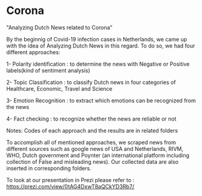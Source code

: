 # Corona
"Analyzing Dutch News related to Corona"

By the beginnig of Covid-19 infection cases in Netherlands, we came up with the idea of Analyzing Dutch News in this regard.
To do so, we had four different approaches:

1- Polarity identification : to determine the news with Negative or Positive labels(kind of sentiment analysis)

2- Topic Classification : to classify Dutch news in four categories of Healthcare, Economic, Travel and Science

3- Emotion Recognition : to extract which emotions can be recognized from the news

4- Fact checking : to recognize whether the news are reliable or not


Notes: Codes of each approach and the results are in related folders

To accomplish all of mentioned approaches, we scraped news from different sources such as google news of USA and Netherlands, 
RIVM, WHO, Dutch government and Poynter (an international platform including collection of False and misleading news).
Our collected data are also inserted in corresponding folders.

To look at our presentation in Prezi please refer to : https://prezi.com/view/0tAG4DxwT8aQCkYD3Rb7/
